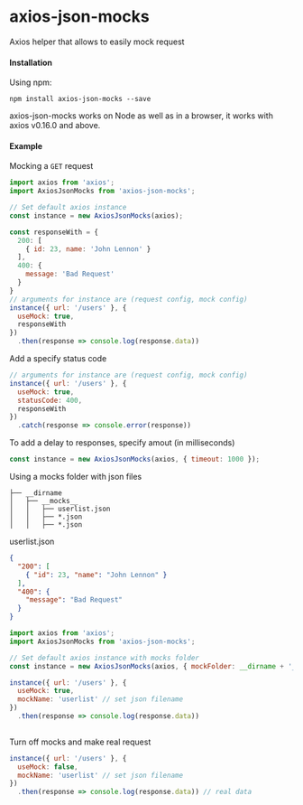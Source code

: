 # axios-json-mocks
Axios helper that allows to easily mock request

#### Installation

Using npm:

`npm install axios-json-mocks --save`

axios-json-mocks works on Node as well as in a browser, it works with axios v0.16.0 and above.

#### Example

Mocking a `GET` request

```js
import axios from 'axios';
import AxiosJsonMocks from 'axios-json-mocks';

// Set default axios instance
const instance = new AxiosJsonMocks(axios);

const responseWith = {
  200: [
    { id: 23, name: 'John Lennon' }
  ],
  400: {
    message: 'Bad Request'
  }
}
// arguments for instance are (request config, mock config)
instance({ url: '/users' }, {
  useMock: true,
  responseWith
})
  .then(response => console.log(response.data))

```

Add a specify status code
```js
// arguments for instance are (request config, mock config)
instance({ url: '/users' }, {
  useMock: true,
  statusCode: 400,
  responseWith
})
  .catch(response => console.error(response))

```

To add a delay to responses, specify amout (in milliseconds)
```js
const instance = new AxiosJsonMocks(axios, { timeout: 1000 });
```

Using a mocks folder with json files
```
├── __dirname
│   ├── __mocks__
│   │   ├── userlist.json
│   │   ├── *.json
│   │   ├── *.json
```
userlist.json
```json
{
  "200": [
    { "id": 23, "name": "John Lennon" }
  ],
  "400": {
    "message": "Bad Request"
  }
}
```

```js
import axios from 'axios';
import AxiosJsonMocks from 'axios-json-mocks';

// Set default axios instance with mocks folder
const instance = new AxiosJsonMocks(axios, { mockFolder: __dirname + '__mocks__' });

instance({ url: '/users' }, {
  useMock: true,
  mockName: 'userlist' // set json filename
})
  .then(response => console.log(response.data))
  
```

Turn off mocks and make real request
```js
instance({ url: '/users' }, {
  useMock: false,
  mockName: 'userlist' // set json filename
})
  .then(response => console.log(response.data)) // real data
```


